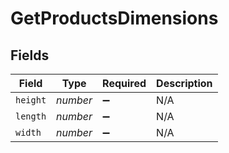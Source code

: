 # GetProductsDimensions


## Fields

| Field              | Type               | Required           | Description        |
| ------------------ | ------------------ | ------------------ | ------------------ |
| `height`           | *number*           | :heavy_minus_sign: | N/A                |
| `length`           | *number*           | :heavy_minus_sign: | N/A                |
| `width`            | *number*           | :heavy_minus_sign: | N/A                |